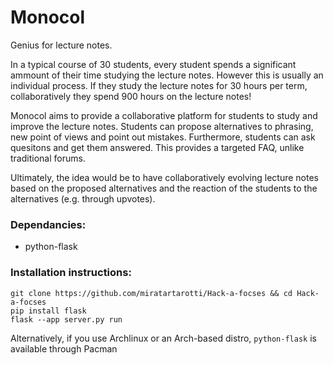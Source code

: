 # Monocol
Genius for lecture notes.

In a typical course of 30 students, every student spends a significant ammount of their time studying the lecture notes. However this is usually an individual process. If they study the lecture notes for 30 hours per term, collaboratively they spend 900 hours on the lecture notes!

Monocol aims to provide a collaborative platform for students to study and improve the lecture notes. Students can propose alternatives to phrasing, new point of views and point out mistakes. Furthermore, students can ask quesitons and get them answered. This provides a targeted FAQ, unlike traditional forums.

Ultimately, the idea would be to have collaboratively evolving lecture notes based on the proposed alternatives and the reaction of the students to the alternatives (e.g. through upvotes). 

### Dependancies:
* python-flask

### Installation instructions:
```
git clone https://github.com/miratartarotti/Hack-a-focses && cd Hack-a-focses
pip install flask
flask --app server.py run
```
Alternatively, if you use Archlinux or an Arch-based distro, `python-flask` is available through Pacman
